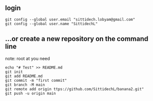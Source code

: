 ## login
```
git config --global user.email "sittidech.lobyam@gmail.com"
git config --global user.name "SittidechL"
```
## …or create a new repository on the command line
note: root at you need
```
echo "# Test" >> README.md
git init
git add README.md
git commit -m "first commit"
git branch -M main
git remote add origin ttps://github.com/SittidechL/banana2.git"
git push -u origin main
```